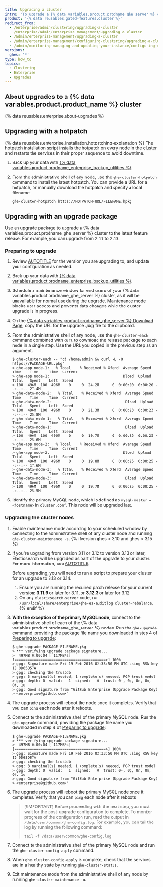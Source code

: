 ```yaml
---
title: Upgrading a cluster
intro: 'To upgrade a {% data variables.product.prodname_ghe_server %} cluster to the latest release, use the administrative shell (SSH).'
product: '{% data reusables.gated-features.cluster %}'
redirect_from:
  - /enterprise/admin/clustering/upgrading-a-cluster
  - /enterprise/admin/enterprise-management/upgrading-a-cluster
  - /admin/enterprise-management/upgrading-a-cluster
  - /admin/enterprise-management/configuring-clustering/upgrading-a-cluster
  - /admin/monitoring-managing-and-updating-your-instance/configuring-clustering/upgrading-a-cluster
versions:
  ghes: '*'
type: how_to
topics:
  - Clustering
  - Enterprise
  - Upgrades
---
```


## About upgrades to a {% data variables.product.product_name %} cluster

{% data reusables.enterprise.about-upgrades %}

## Upgrading with a hotpatch

{% data reusables.enterprise_installation.hotpatching-explanation %} The hotpatch installation script installs the hotpatch on every node in the cluster and restarts the services in their proper sequence to avoid downtime.

1. Back up your data with [{% data variables.product.prodname_enterprise_backup_utilities %}](https://github.com/github/backup-utils#readme).
1. From the administrative shell of any node, use the `ghe-cluster-hotpatch` command to install the latest hotpatch. You can provide a URL for a hotpatch, or manually download the hotpatch and specify a local filename.

   ```shell
   ghe-cluster-hotpatch https://HOTPATCH-URL/FILENAME.hpkg
   ```

## Upgrading with an upgrade package

Use an upgrade package to upgrade a {% data variables.product.prodname_ghe_server %} cluster to the latest feature release. For example, you can upgrade from `2.11` to `2.13`.

### Preparing to upgrade

1. Review [AUTOTITLE](/admin/enterprise-management/configuring-clustering/cluster-network-configuration) for the version you are upgrading to, and update your configuration as needed.
1. Back up your data with [{% data variables.product.prodname_enterprise_backup_utilities %}](https://github.com/github/backup-utils#readme).
1. Schedule a maintenance window for end users of your {% data variables.product.prodname_ghe_server %} cluster, as it will be unavailable for normal use during the upgrade. Maintenance mode blocks user access and prevents data changes while the cluster upgrade is in progress.
1. On the [{% data variables.product.prodname_ghe_server %} Download Page](https://enterprise.github.com/download), copy the URL for the upgrade _.pkg_ file to the clipboard.
1. From the administrative shell of any node, use the `ghe-cluster-each` command combined with `curl` to download the release package to each node in a single step. Use the URL you copied in the previous step as an argument.

   ```shell
   $ ghe-cluster-each -- "cd /home/admin && curl -L -O https://PACKAGE-URL.pkg"
   > ghe-app-node-1:   % Total    % Received % Xferd  Average Speed   Time    Time     Time  Current
   > ghe-app-node-1:                                  Dload  Upload   Total   Spent    Left  Speed
   > 100  496M  100  496M    0     0  24.2M      0  0:00:20  0:00:20 --:--:-- 27.4M
   > ghe-data-node-2:   % Total    % Received % Xferd  Average Speed   Time    Time     Time  Current
   > ghe-data-node-2:                                  Dload  Upload   Total   Spent    Left  Speed
   > 100  496M  100  496M    0     0  21.3M      0  0:00:23  0:00:23 --:--:-- 25.8M
   > ghe-data-node-1:   % Total    % Received % Xferd  Average Speed   Time    Time     Time  Current
   > ghe-data-node-1:                                  Dload  Upload   Total   Spent    Left  Speed
   > 100  496M  100  496M    0     0  19.7M      0  0:00:25  0:00:25 --:--:-- 25.6M
   > ghe-app-node-2:   % Total    % Received % Xferd  Average Speed   Time    Time     Time  Current
   > ghe-app-node-2:                                  Dload  Upload   Total   Spent    Left  Speed
   > 100  496M  100  496M    0     0  19.8M      0  0:00:25  0:00:25 --:--:-- 17.6M
   > ghe-data-node-3:   % Total    % Received % Xferd  Average Speed   Time    Time     Time  Current
   > ghe-data-node-3:                                  Dload  Upload   Total   Spent    Left  Speed
   > 100  496M  100  496M    0     0  19.7M      0  0:00:25  0:00:25 --:--:-- 25.5M
   ```

1. Identify the primary MySQL node, which is defined as `mysql-master = <hostname>` in `cluster.conf`. This node will be upgraded last.

### Upgrading the cluster nodes

1. Enable maintenance mode according to your scheduled window by connecting to the administrative shell of any cluster node and running `ghe-cluster-maintenance -s`.
{% ifversion ghes > 3.10 and ghes < 3.15 %}
1. If you're upgrading from version 3.11 or 3.12 to version 3.13 or later, Elasticsearch will be upgraded as part of the upgrade to your cluster. For more information, see [AUTOTITLE](/admin/upgrading-your-instance/performing-an-upgrade/preparing-for-the-elasticsearch-upgrade).

   Before upgrading, you will need to run a script to prepare your cluster for an upgrade to 3.13 or 3.14.
   1. Ensure you are running the required patch release for your current version: **3.11.9** or later for 3.11, or **3.12.3** or later for 3.12.
   1. On any `elasticsearch-server` node, run `/usr/local/share/enterprise/ghe-es-auditlog-cluster-rebalance`.
{% endif %}
1. **With the exception of the primary MySQL node**, connect to the administrative shell of each of the {% data variables.product.prodname_ghe_server %} nodes.
Run the `ghe-upgrade` command, providing the package file name you downloaded in step 4 of [Preparing to upgrade](#preparing-to-upgrade):

   ```shell
   $ ghe-upgrade PACKAGE-FILENAME.pkg
   > *** verifying upgrade package signature...
   >  497MB 0:00:04 [ 117MB/s] [==========================================>] 100%
   > gpg: Signature made Fri 19 Feb 2016 02:33:50 PM UTC using RSA key ID 0D65D57A
   > gpg: checking the trustdb
   > gpg: 3 marginal(s) needed, 1 complete(s) needed, PGP trust model
   > gpg: depth: 0  valid:   1  signed:   0  trust: 0-, 0q, 0n, 0m, 0f, 1u
   > gpg: Good signature from "GitHub Enterprise (Upgrade Package Key) > <enterprise@github.com>"
   ```

1. The upgrade process will reboot the node once it completes. Verify that you can `ping` each node after it reboots.
1. Connect to the administrative shell of the primary MySQL node. Run the `ghe-upgrade` command, providing the package file name you downloaded in step 4 of [Preparing to upgrade](#preparing-to-upgrade):

   ```shell
   $ ghe-upgrade PACKAGE-FILENAME.pkg
   > *** verifying upgrade package signature...
   >  497MB 0:00:04 [ 117MB/s] [==========================================>] 100%
   > gpg: Signature made Fri 19 Feb 2016 02:33:50 PM UTC using RSA key ID 0D65D57A
   > gpg: checking the trustdb
   > gpg: 3 marginal(s) needed, 1 complete(s) needed, PGP trust model
   > gpg: depth: 0  valid:   1  signed:   0  trust: 0-, 0q, 0n, 0m, 0f, 1u
   > gpg: Good signature from "GitHub Enterprise (Upgrade Package Key) > <enterprise@github.com>"
   ```

1. The upgrade process will reboot the primary MySQL node once it completes. Verify that you can `ping` each node after it reboots

   > [!IMPORTANT] Before proceeding with the next step, you must wait for the post-upgrade configuration to complete. To monitor progress of the configuration run, read the output in `/data/user/common/ghe-config.log`. For example, you can tail the log by running the following command:
   >
   > ```shell
   > tail -f /data/user/common/ghe-config.log
   > ```

1. Connect to the administrative shell of the primary MySQL node and run the `ghe-cluster-config-apply` command.
1. When `ghe-cluster-config-apply` is complete, check that the services are in a healthy state by running `ghe-cluster-status`.
1. Exit maintenance mode from the administrative shell of any node by running `ghe-cluster-maintenance -u`.
